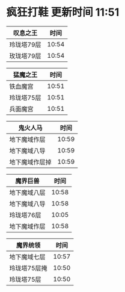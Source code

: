# 疯狂打鞋 更新时间 11:51

| 叹息之王   | 时间    |
|--------|-------|
| 玲珑塔79层 | 10:54 |
| 玫珑塔79层 | 10:54 |

| 猛魔之王   | 时间    |
|--------|-------|
| 铁血魔宫 | 10:51 |
| 玲珑塔75层 | 10:51 |
| 兵面魔宫 | 10:51 |

| 鬼火人马   | 时间    |
|--------|-------|
| 地下魔域作层 | 10:59 |
| 地下魔域八导 | 10:59 |
| 地下魔域作层掉 | 10:59 |

| 魔界巨兽   | 时间    |
|--------|-------|
| 地下魔域八层 | 10:58 |
| 地下魔域八导 | 10:58 |
| 玲珑塔76层 | 10:05 |
| 地下魔域作层 | 10:58 |

| 魔界统领   | 时间    |
|--------|-------|
| 地下魔域七层 | 10:57 |
| 玲珑塔75层掩 | 10:50 |
| 玲珑塔75层 | 10:50 |